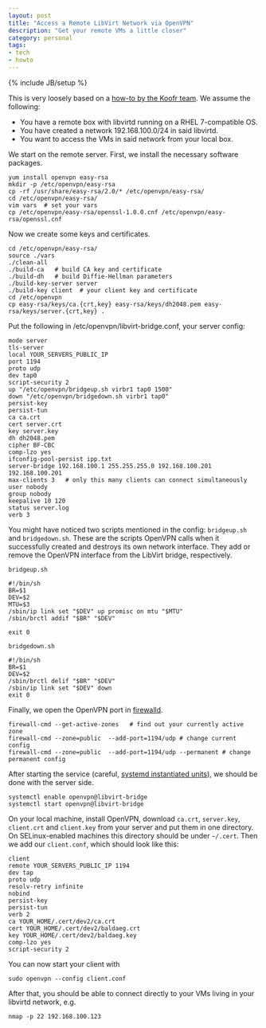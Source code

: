 ```yaml
---
layout: post
title: "Access a Remote LibVirt Network via OpenVPN"
description: "Get your remote VMs a little closer"
category: personal
tags: 
- tech
- howto
---
```

{% include JB/setup %}

This is very loosely based on a [how-to by the Koofr team](http://koofr.net/bridging-two-host-local-virtual-networks-with-openvpn/).
We assume the following:

- You have a remote box with libvirtd running on a RHEL 7-compatible OS.
- You have created a network 192.168.100.0/24 in said libvirtd.
- You want to access the VMs in said network from your local box.

We start on the remote server. First, we install the necessary software packages.

    yum install openvpn easy-rsa 
    mkdir -p /etc/openvpn/easy-rsa
    cp -rf /usr/share/easy-rsa/2.0/* /etc/openvpn/easy-rsa/
    cd /etc/openvpn/easy-rsa/
    vim vars  # set your vars
    cp /etc/openvpn/easy-rsa/openssl-1.0.0.cnf /etc/openvpn/easy-rsa/openssl.cnf

Now we create some keys and certificates.

    cd /etc/openvpn/easy-rsa/
    source ./vars 
    ./clean-all
    ./build-ca   # build CA key and certificate
    ./build-dh   # build Diffie-Hellman parameters
    ./build-key-server server
    ./build-key client  # your client key and certificate
    cd /etc/openvpn
    cp easy-rsa/keys/ca.{crt,key} easy-rsa/keys/dh2048.pem easy-rsa/keys/server.{crt,key} .

Put the following in /etc/openvpn/libvirt-bridge.conf, your server config:

    mode server
    tls-server
    local YOUR_SERVERS_PUBLIC_IP
    port 1194
    proto udp
    dev tap0
    script-security 2
    up "/etc/openvpn/bridgeup.sh virbr1 tap0 1500"
    down "/etc/openvpn/bridgedown.sh virbr1 tap0"
    persist-key
    persist-tun
    ca ca.crt
    cert server.crt
    key server.key
    dh dh2048.pem
    cipher BF-CBC
    comp-lzo yes
    ifconfig-pool-persist ipp.txt
    server-bridge 192.168.100.1 255.255.255.0 192.168.100.201 192.168.100.201
    max-clients 3   # only this many clients can connect simultaneously
    user nobody
    group nobody
    keepalive 10 120
    status server.log
    verb 3

You might have noticed two scripts mentioned in the config: `bridgeup.sh` and `bridgedown.sh`. These are the scripts OpenVPN calls when it successfully created and destroys its own network interface. They add or remove the OpenVPN interface from the LibVirt bridge, respectively.

`bridgeup.sh`

    #!/bin/sh
    BR=$1
    DEV=$2
    MTU=$3
    /sbin/ip link set "$DEV" up promisc on mtu "$MTU"
    /sbin/brctl addif "$BR" "$DEV"

    exit 0

`bridgedown.sh`

    #!/bin/sh 
    BR=$1
    DEV=$2
    /sbin/brctl delif "$BR" "$DEV"
    /sbin/ip link set "$DEV" down
    exit 0

Finally, we open the OpenVPN port in [firewalld](https://fedoraproject.org/wiki/FirewallD).

    firewall-cmd --get-active-zones   # find out your currently active zone
    firewall-cmd --zone=public  --add-port=1194/udp # change current config
    firewall-cmd --zone=public  --add-port=1194/udp --permanent # change permanent config

After starting the service (careful, [systemd instantiated units](http://0pointer.de/blog/projects/instances.html)), we should be done with the server side.

    systemctl enable openvpn@libvirt-bridge
    systemctl start openvpn@libvirt-bridge

On your local machine, install OpenVPN, download `ca.crt`, `server.key`, `client.crt` and `client.key` from your server and put them in one directory. On SELinux-enabled machines this directory should be under `~/.cert`. Then we add our `client.conf`, which should look like this:

    client
    remote YOUR_SERVERS_PUBLIC_IP 1194
    dev tap 
    proto udp
    resolv-retry infinite
    nobind
    persist-key
    persist-tun
    verb 2
    ca YOUR_HOME/.cert/dev2/ca.crt
    cert YOUR_HOME/.cert/dev2/baldaeg.crt
    key YOUR_HOME/.cert/dev2/baldaeg.key
    comp-lzo yes
    script-security 2

You can now start your client with

    sudo openvpn --config client.conf

After that, you should be able to connect directly to your VMs living in your libvirtd network, e.g.

    nmap -p 22 192.168.100.123
